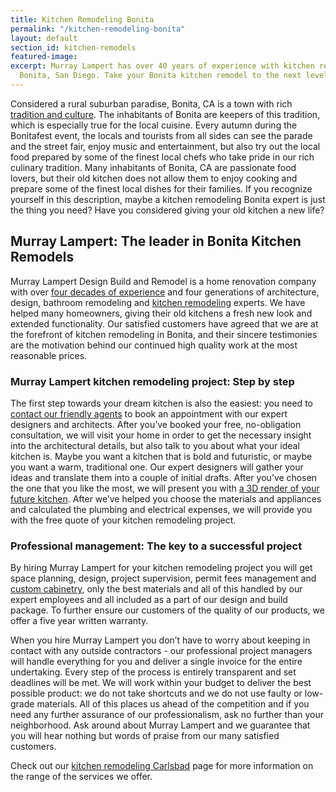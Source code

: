 ```yaml
---
title: Kitchen Remodeling Bonita
permalink: "/kitchen-remodeling-bonita"
layout: default
section_id: kitchen-remodels
featured-image: 
excerpt: Murray Lampert has over 40 years of experience with kitchen remodeling in
  Bonita, San Diego. Take your Bonita kitchen remodel to the next level with us.
---
```


Considered a rural suburban paradise, Bonita, CA is a town with rich <a href="https://en.wikipedia.org/wiki/Culture_of_San_Diego">tradition and culture</a>. The inhabitants of Bonita are keepers of this tradition, which is especially true for the local cuisine. Every autumn during the Bonitafest event, the locals and tourists from all sides can see the parade and the street fair, enjoy music and entertainment, but also try out the local food prepared by some of the finest local chefs who take pride in our rich culinary tradition. Many inhabitants of Bonita, CA are passionate food lovers, but their old kitchen does not allow them to enjoy cooking and prepare some of the finest local dishes for their families. If you recognize yourself in this description, maybe a kitchen remodeling Bonita expert is just the thing you need? Have you considered giving your old kitchen a new life?

## Murray Lampert: The leader in Bonita Kitchen Remodels

Murray Lampert Design Build and Remodel is a home renovation company with over <a href="http://murraylampert.com/about-murray-lampert-design-build-remodel/">four decades of experience</a> and four generations of architecture, design, bathroom remodeling and <a href="http://murraylampert.com/san-diego-kitchen-remodeling-services/">kitchen remodeling</a> experts. We have helped many homeowners, giving their old kitchens a fresh new look and extended functionality. Our satisfied customers have agreed that we are at the forefront of kitchen remodeling in Bonita, and their sincere testimonies are the motivation behind our continued high quality work at the most reasonable prices.

### Murray Lampert kitchen remodeling project: Step by step

The first step towards your dream kitchen is also the easiest: you need to <a href="http://murraylampert.com/contact/">contact our friendly agents</a> to book an appointment with our expert designers and architects. After you’ve booked your free, no-obligation consultation, we will visit your home in order to get the necessary insight into the architectural details, but also talk to you about what your ideal kitchen is. Maybe you want a kitchen that is bold and futuristic, or maybe you want a warm, traditional one. Our expert designers will gather your ideas and translate them into a couple of initial drafts. After you’ve chosen the one that you like the most, we will present you with <a href="http://murraylampert.com/3d-architectural-rendering-services/">a 3D render of your future kitchen</a>. After we’ve helped you choose the materials and appliances and calculated the plumbing and electrical expenses, we will provide you with the free quote of your kitchen remodeling project.

### Professional management: The key to a successful project

By hiring Murray Lampert for your kitchen remodeling project you will get space planning, design, project supervision, permit fees management and <a href="http://murraylampert.com/san-diego-custom-cabinet-construction-services/">custom cabinetry</a>, only the best materials and all of this handled by our expert employees and all included as a part of our design and build package. To further ensure our customers of the quality of our products, we offer a five year written warranty.

When you hire Murray Lampert you don’t have to worry about keeping in contact with any outside contractors - our professional project managers will handle everything for you and deliver a single invoice for the entire undertaking. Every step of the process is entirely transparent and set deadlines will be met. We will work within your budget to deliver the best possible product: we do not take shortcuts and we do not use faulty or low-grade materials. All of this places us ahead of the competition and if you need any further assurance of our professionalism, ask no further than your neighborhood. Ask around about Murray Lampert and we guarantee that you will hear nothing but words of praise from our many satisfied customers.

Check out our <a href="http://murraylampert.com/kitchen-remodeling-carlsbad">kitchen remodeling Carlsbad</a> page for more information on the range of the services we offer.
